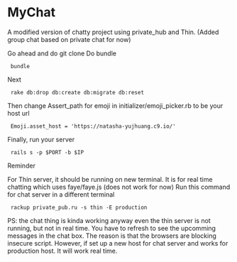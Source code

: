 # MyChat
A modified version of chatty project using private_hub and Thin.   (Added group chat based on private chat for now) 

  Go ahead and do git clone
  Do bundle
  
     bundle
  
  Next
  
     rake db:drop db:create db:migrate db:reset
  
 Then change Assert_path for emoji in initializer/emoji_picker.rb to be your host url
    
     Emoji.asset_host = 'https://natasha-yujhuang.c9.io/'
     
 Finally, run your server
 
     rails s -p $PORT -b $IP
     
Reminder

 For Thin server, it should be running on new terminal. It is for real time chatting which uses faye/faye.js (does not work for now)
     Run this command for chat server in a different terminal
     
     rackup private_pub.ru -s thin -E production
     
  PS: the chat thing is kinda working anyway even the thin server is not running, but not in real time. You have to refresh to see the upcomming messages in the chat box. The reason is that the browsers are blocking insecure script. However, if set up a new host for chat server and works for production host. It will work real time.
     
     
     
     
     
     
 
